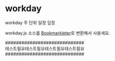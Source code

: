 # workday
workday 주 단위 일정 입정

workday.js 소스를 [Bookmarkleter](http://chriszarate.github.io/bookmarkleter/)로 변환해서 사용세요.

#############################   
테스트필요테스트필요테스트필요테스트필요   
#############################
